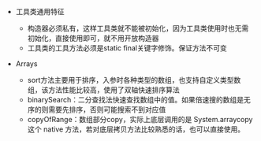 - 工具类通用特征
    - 构造器必须私有，这样工具类就不能被初始化，因为工具类使用时也无需初始化，直接使用即可，就不用开放构造器
    - 工具类的工具方法必须是static final关键字修饰。保证方法不可变
    
- Arrays
    - sort方法主要用于排序，入参时各种类型的数组，也支持自定义类型数组，该方法性能比较高，使用了双轴快速排序算法
    - binarySearch：二分查找法快速查找数组中的值。如果倍速搜的数组是无序的则需要先排序，否则可能搜索不到对应值
    - copyOfRange：数组部分copy，实际上底层调用的是 System.arraycopy 这个 native 方法，若对底层拷贝方法比较熟悉的话，也可以直接使用。
    